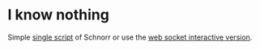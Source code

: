 # I know nothing

Simple [single script](./simple_schnorr.py) of Schnorr or use the [web socket interactive version](./zkws/).
